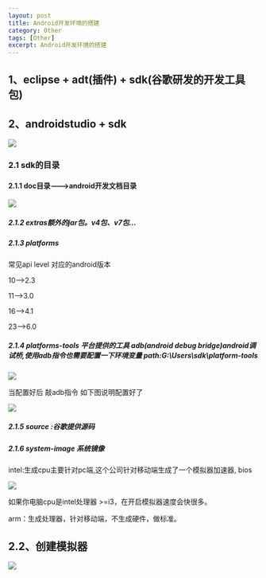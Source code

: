 ```yaml
---
layout: post
title: Android开发环境的搭建
category: Other
tags: [Other]
excerpt: Android开发环境的搭建
---
```


## 1、eclipse + adt(插件) + sdk(谷歌研发的开发工具包)  ##

## 2、androidstudio + sdk ##

![](http://www.nangongyibin.com/assets/images/Android/17.png)

### 2.1 sdk的目录 ###

#### 2.1.1 doc目录--->android开发文档目录


![](http://www.nangongyibin.com/assets/images/Android/18.png)

##### 2.1.2 extras额外的jar包。v4包、v7包... ####


##### 2.1.3 platforms ####


常见api level 对应的android版本 


10—–>2.3 

11—–>3.0 

16——>4.1 

23——>6.0 

##### 2.1.4 platforms-tools 平台提供的工具 adb(android debug bridge)android调试桥,使用adb指令也需要配置一下环境变量 path:G:\Users\sdk\platform-tools  ####

![](http://www.nangongyibin.com/assets/images/Android/19.png)


当配置好后 敲adb指令 如下图说明配置好了

![](http://www.nangongyibin.com/assets/images/Android/20.png)

##### 2.1.5 source :谷歌提供源码 ####

##### 2.1.6 system-image 系统镜像 ####

intel:生成cpu主要针对pc端,这个公司针对移动端生成了一个模拟器加速器, bios

![](http://www.nangongyibin.com/assets/images/Android/21.png)

如果你电脑cpu是intel处理器 >=i3，在开启模拟器速度会快很多。

arm：生成处理器，针对移动端，不生成硬件，做标准。

## 2.2、创建模拟器 ##

![](http://www.nangongyibin.com/assets/images/Android/22.png)